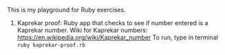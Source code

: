 This is my playground for Ruby exercises.

1. Kaprekar proof: Ruby app that checks to see if number entered is a Kaprekar number.  Wiki for Kaprekar numbers: https://en.wikipedia.org/wiki/Kaprekar_number
To run, type in terminal
`ruby kaprekar-proof.rb`
